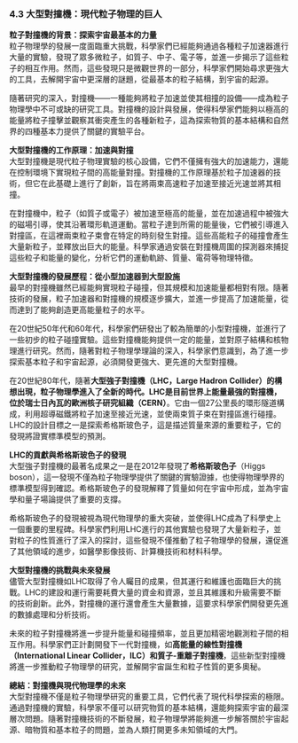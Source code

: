 ### 4.3 大型對撞機：現代粒子物理的巨人

**粒子對撞機的背景：探索宇宙最基本的力量**  
粒子物理學的發展一度面臨重大挑戰，科學家們已經能夠通過各種粒子加速器進行大量的實驗，發現了眾多微粒子，如質子、中子、電子等，並進一步揭示了這些粒子的相互作用。然而，這些發現只是微觀世界的一部分，科學家們開始尋求更強大的工具，去解開宇宙中更深層的謎題，從最基本的粒子結構，到宇宙的起源。

隨著研究的深入，對撞機——一種能夠將粒子加速並使其相撞的設備——成為粒子物理學中不可或缺的研究工具。對撞機的設計與發展，使得科學家們能夠以極高的能量將粒子撞擊並觀察其衝突產生的各種新粒子，這為探索物質的基本結構和自然界的四種基本力提供了關鍵的實驗平台。

**大型對撞機的工作原理：加速與對撞**  
大型對撞機是現代粒子物理實驗的核心設備，它們不僅擁有強大的加速能力，還能在控制環境下實現粒子間的高能量對撞。對撞機的工作原理基於粒子加速器的技術，但它在此基礎上進行了創新，旨在將兩束高速粒子加速至接近光速並將其相撞。

在對撞機中，粒子（如質子或電子）被加速至極高的能量，並在加速過程中被強大的磁場引導，使其沿著環形軌道運動。當粒子達到所需的能量後，它們被引導進入對撞區，在這裡兩束粒子束會在特定的時刻發生對撞。這些高能粒子的碰撞會產生大量新粒子，並釋放出巨大的能量。科學家通過安裝在對撞機周圍的探測器來捕捉這些粒子和能量的變化，分析它們的運動軌跡、質量、電荷等物理特徵。

**大型對撞機的發展歷程：從小型加速器到大型設施**  
最早的對撞機雖然已經能夠實現粒子碰撞，但其規模和加速能量都相對有限。隨著技術的發展，粒子加速器和對撞機的規模逐步擴大，並進一步提高了加速能量，從而達到了能夠創造更高能量粒子的水平。

在20世紀50年代和60年代，科學家們研發出了較為簡單的小型對撞機，並進行了一些初步的粒子碰撞實驗。這些對撞機能夠提供一定的能量，並對原子結構和核物理進行研究。然而，隨著對粒子物理學理論的深入，科學家們意識到，為了進一步探索基本粒子和宇宙起源，必須開發更強大、更先進的大型對撞機。

在20世紀80年代，隨著**大型強子對撞機（LHC，Large Hadron Collider）**的構想出現，粒子物理學進入了全新的時代。LHC是目前世界上能量最強的對撞機，位於瑞士日內瓦的**歐洲核子研究組織（CERN）**。它由一個27公里長的環形隧道構成，利用超導磁鐵將粒子加速至接近光速，並使兩束質子束在對撞區進行碰撞。LHC的設計目標之一是探索希格斯玻色子，這是描述質量來源的重要粒子，它的發現將證實標準模型的預測。

**LHC的貢獻與希格斯玻色子的發現**  
大型強子對撞機的最著名成果之一是在2012年發現了**希格斯玻色子**（Higgs boson），這一發現不僅為粒子物理學提供了關鍵的實驗證據，也使得物理學界的標準模型得到確認。希格斯玻色子的發現解釋了質量如何在宇宙中形成，並為宇宙學和量子場論提供了重要的支撐。

希格斯玻色子的發現被視為現代物理學的重大突破，並使得LHC成為了科學史上一個重要的里程碑。科學家們利用LHC進行的其他實驗也發現了大量新粒子，並對粒子的性質進行了深入的探討，這些發現不僅推動了粒子物理學的發展，還促進了其他領域的進步，如醫學影像技術、計算機技術和材料科學。

**大型對撞機的挑戰與未來發展**  
儘管大型對撞機如LHC取得了令人矚目的成果，但其運行和維護也面臨巨大的挑戰。LHC的建設和運行需要耗費大量的資金和資源，並且其維護和升級需要不斷的技術創新。此外，對撞機的運行還會產生大量數據，這要求科學家們開發更先進的數據處理和分析技術。

未來的粒子對撞機將進一步提升能量和碰撞頻率，並且更加精密地觀測粒子間的相互作用。科學家們正計劃開發下一代對撞機，如**高能量的線性對撞機（International Linear Collider，ILC）**和**質子-重離子對撞機**，這些新型對撞機將進一步推動粒子物理學的研究，並解開宇宙誕生和粒子性質的更多奧秘。

**總結：對撞機與現代物理學的未來**  
大型對撞機不僅是粒子物理學研究的重要工具，它們代表了現代科學探索的極限。通過對撞機的實驗，科學家不僅可以研究物質的基本結構，還能夠探索宇宙的最深層次問題。隨著對撞機技術的不斷發展，粒子物理學將能夠進一步解答關於宇宙起源、暗物質和基本粒子的問題，並為人類打開更多未知領域的大門。